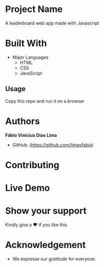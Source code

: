 # Project Name

A leaderboard web app made with Javascript

# Built With

- Major Languages
  - HTML
  - CSS
  - JavaScript

## Usage

Copy this repo and run it on a browser

# Authors

**Fábio Vinícius Dias Lima**

- GitHub: (https://github.com/limavfabio)

# Contributing

# Live Demo

# Show your support

Kindly give a :hearts: if you like this.

# Acknowledgement

- We expresse our gratitude for everyone.
